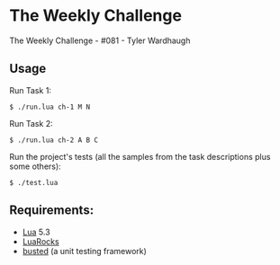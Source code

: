 
# The Weekly Challenge

The Weekly Challenge - #081 - Tyler Wardhaugh

## Usage

Run Task 1:

    $ ./run.lua ch-1 M N

Run Task 2:

    $ ./run.lua ch-2 A B C

Run the project's tests (all the samples from the task descriptions plus some others):

    $ ./test.lua

## Requirements:
*   [Lua](https://www.lua.org/) 5.3
*   [LuaRocks](https://luarocks.org/)
*   [busted](https://olivinelabs.com/busted/) (a unit testing framework)
